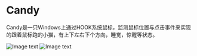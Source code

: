 # Candy
Candy是一只Windows上通过HOOK系统鼠标，监测鼠标位置与点击事件来实现的跟着鼠标跑的小猫，有上下左右下个方向，睡觉，惊醒等状态。

![Image text](http://www.zxlee.cn/littleCat.gif)
![Image text](http://www.zxlee.cn/candy.png)
